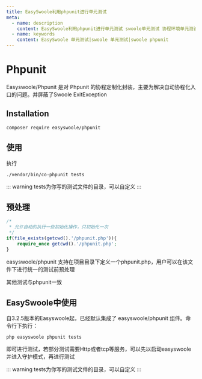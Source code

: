 ```yaml
---
title: EasySwoole利用phpunit进行单元测试
meta:
  - name: description
    content: EasySwoole利用phpunit进行单元测试 swoole单元测试 协程环境单元测试
  - name: keywords
    content: EasySwoole 单元测试|swoole 单元测试|swoole phpunit
---
```


# Phpunit

Easyswoole/Phpunit 是对 Phpunit 的协程定制化封装，主要为解决自动协程化入口的问题。并屏蔽了Swoole ExitException

## Installation 
```
composer require easyswoole/phpunit
```
## 使用
执行
```
./vendor/bin/co-phpunit tests
```


::: warning 
 tests为你写的测试文件的目录，可以自定义
:::

## 预处理
```php
/*
 * 允许自动的执行一些初始化操作，只初始化一次
 */
if(file_exists(getcwd().'/phpunit.php')){
    require_once getcwd().'/phpunit.php';
}
```

easyswoole/phpunit 支持在项目目录下定义一个phpunit.php，用户可以在该文件下进行统一的测试前预处理

其他测试与phpunit一致

## EasySwoole中使用
自3.2.5版本的Easyswoole起，已经默认集成了 easyswoole/phpunit 组件。命令行下执行：
```
php easyswoole phpunit tests
```

即可进行测试，若部分测试需要Http或者tcp等服务，可以先以启动easyswoole并进入守护模式，再进行测试



::: warning 
 tests为你写的测试文件的目录，可以自定义
:::
